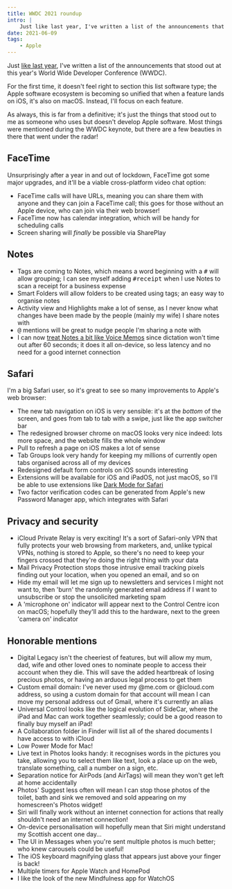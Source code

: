 ```yaml
---
title: WWDC 2021 roundup
intro: |
    Just like last year, I've written a list of the announcements that stood out at this year's World Wide Developer Conference (WWDC).
date: 2021-06-09
tags:
    - Apple
---
```


Just [like last year](/blog/wwdc-2020-roundup), I've written a list of the announcements that stood out at this year's World Wide Developer Conference (WWDC).

For the first time, it doesn't feel right to section this list software type; the Apple software ecosystem is becoming so unified that when a feature lands on iOS, it's also on macOS. Instead, I'll focus on each feature.

As always, this is far from a definitive; it's just the things that stood out to me as someone who uses but doesn't develop Apple software. Most things were mentioned during the WWDC keynote, but there are a few beauties in there that went under the radar!


## FaceTime

Unsurprisingly after a year in and out of lockdown, FaceTime got some major upgrades, and it'll be a viable cross-platform video chat option:

- FaceTime calls will have URLs, meaning you can share them with anyone and they can join a FaceTime call; this goes for those without an Apple device, who can join via their web browser!
- FaceTime now has calendar integration, which will be handy for scheduling calls
- Screen sharing will *finally* be possible via SharePlay


## Notes

- Tags are coming to Notes, which means a word beginning with a <kbd>#</kbd> will allow grouping; I can see myself adding <kbd>#receipt</kbd> when I use Notes to scan a receipt for a business expense
- Smart Folders will allow folders to be created using tags; an easy way to organise notes
- Activity view and Highlights make a lot of sense, as I never know what changes have been made by the people (mainly my wife) I share notes with
- <kbd>@</kbd> mentions will be great to nudge people I'm sharing a note with
- I can now [treat Notes a bit like Voice Memos](/blog/if-only-apples-voice-memos-did-transcription) since dictation won't time out after 60 seconds; it does it all on-device, so less latency and no need for a good internet connection

## Safari

I'm a big Safari user, so it's great to see so many improvements to Apple's web browser:

- The new tab navigation on iOS is very sensible: it's at the *bottom* of the screen, and goes from tab to tab with a swipe, just like the app switcher bar
- The redesigned browser chrome on macOS looks very nice indeed: lots more space, and the website fills the whole window
- Pull to refresh a page on iOS makes a lot of sense
- Tab Groups look very handy for keeping my millions of currently open tabs organised across all of my devices
- Redesigned default form controls on iOS sounds interesting
- Extensions will be available for iOS and iPadOS, not just macOS, so I'll be able to use extensions like [Dark Mode for Safari](https://apps.apple.com/gb/app/dark-mode-for-safari/id1397180934?mt=12)
- Two factor verification codes can be generated from Apple's new Password Manager app, which integrates with Safari


## Privacy and security

- iCloud Private Relay is very exciting! It's a sort of Safari-only VPN that fully protects your web browsing from marketers, and, unlike typical VPNs, nothing is stored to Apple, so there's no need to keep your fingers crossed that they're doing the right thing with your data
- Mail Privacy Protection stops those intrusive email tracking pixels finding out your location, when you opened an email, and so on
- Hide my email will let me sign up to newsletters and services I might not want to, then 'burn' the randomly generated email address if I want to unsubscribe or stop the unsolicited marketing spam
- A 'microphone on' indicator will appear next to the Control Centre icon on macOS; hopefully they'll add this to the hardware, next to the green 'camera on' indicator


## Honorable mentions

- Digital Legacy isn't the cheeriest of features, but will allow my mum, dad, wife and other loved ones to nominate people to access their account when they die. This will save the added heartbreak of losing precious photos, or having an arduous legal process to get them
- Custom email domain: I've never used my @me.com or @icloud.com address, so using a custom domain for that account will mean I can move my personal address out of Gmail, where it's currently an alias
- Universal Control looks like the logical evolution of SideCar, where the iPad and Mac can work together seamlessly; could be a good reason to finally buy myself an iPad!
- A Collaboration folder in Finder will list all of the shared documents I have access to with iCloud
- Low Power Mode for Mac!
- Live text in Photos looks handy: it recognises words in the pictures you take, allowing you to select them like text, look a place up on the web, translate something, call a number on a sign, etc.
- Separation notice for AirPods (and AirTags) will mean they won't get left at home accidentally
- Photos' Suggest less often will mean I can stop those photos of the toilet, bath and sink we removed and sold appearing on my homescreen's Photos widget!
- Siri will finally work without an internet connection for actions that really shouldn't need an internet connection!
- On-device personalisation will hopefully mean that Siri might understand my Scottish accent one day…
- The UI in Messages when you're sent multiple photos is much better; who knew carousels could be useful!
- The iOS keyboard magnifying glass that appears just above your finger is back!
- Multiple timers for Apple Watch and HomePod
- I like the look of the new Mindfulness app for WatchOS

